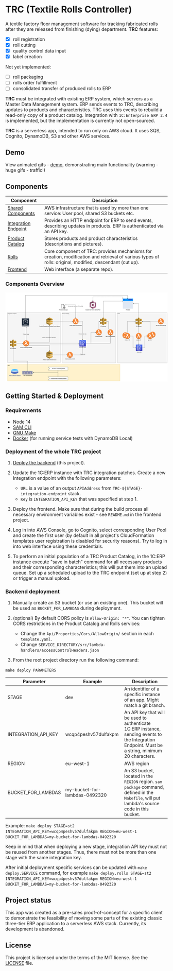 # TRC (Textile Rolls Controller)

A textile factory floor management software for tracking fabricated rolls after they are released from finishing (dying) department. **TRC** features:

 - [x] roll registration
 - [x] roll cutting 
 - [x] quality control data input
 - [x] label creation
   
Not yet implemented:

 - [ ] roll packaging 
 - [ ] rolls order fulfillment
 - [ ] consolidated transfer of produced rolls to ERP

**TRC** must be integrated with existing ERP system, which servers as a Master Data Management system. ERP sends events to TRC, describing updates to products and characteristics. TRC uses this events to rebuild a read-only copy of a product catalog. Integration with `1C:Enterprise ERP 2.4` is implemented, but the implementation is currently not open-sourced. 

**TRC** is a serverless app, intended to run only on AWS cloud. It uses SQS, Cognito, DynamoDB, S3 and other AWS services.

## Demo

View animated gifs - [demo](./docs/demo.md), demonstrating main functionality (warning - huge gifs - traffic!)

## Components

| Component |                       Desrciption |
|-----------------|---|
| [Shared Components](./backend-shared) | AWS infrastructure that is used by more than one service: User pool, shared S3 buckets etc. | 
| [Integration Endpoint](./integration-endpoint) | Provides an HTTP endpoint for ERP to send events, describing updates in products. ERP is authenticated via an API key. |
| [Product Catalog](./product-catalog) |  Stores products and product characteristics (descriptions and pictures). |
| [Rolls](./rolls) | Core component of TRC: provides mechanisms for creation, modification and retrieval of various types of rolls: original, modified, descendant (cut up). |
| [Frontend](https://github.com/sgalushin/textile-rolls-controller-frontend) | Web interface (a separate repo). |

### Components Overview

![Components schema](docs/components-schema.png)

## Getting Started & Deployment

### Requirements

 * Node 14
 * [SAM CLI](https://docs.aws.amazon.com/serverless-application-model/latest/developerguide/serverless-sam-cli-install.html)
 * [GNU Make](https://www.gnu.org/software/make/)  
 * [Docker](https://docs.docker.com/install/) (for running service tests with DynamoDB Local)

### Deployment of the whole TRC project

1. [Deploy the backend](#backend-deployment) (this project).

2. Update the 1C:ERP instance with TRC integration patches. Create a new Integration endpoint with the following parameters:
   - `URL` is a value of an output `APIAddress` from `TRC-${STAGE}-integration-endpoint` stack.
   -  `Key` is `INTEGRATION_API_KEY` that was specified at step 1.

3. Deploy the frontend. Make sure that during the build process all necessary environment variables exist - see `README.md` in the frontend project.

4. Log in into AWS Console, go to Cognito, select corresponding User Pool and create the first user (by default in all project's CloudFormation templates user registration is disabled for security reasons). Try to log in into web interface using these credentials.

5. To perform an initial population of a TRC Product Catalog, in the 1C:ERP instance execute "save in batch" command for all necessary products and their corresponding characteristics; this will put them into an upload queue. Set up a scheduled upload to the TRC endpoint (set up at step 2) or trigger a manual upload.

### Backend deployment

1. Manually create an S3 bucket (or use an existing one). This bucket will be used as `BUCKET_FOR_LAMBDAS` during deployment. 

2. (optional) By default CORS policy is `Allow-Origin: "*"`. You can tighten CORS restrictions in the Product Catalog and Rolls services: 
   - Change the `Api/Properties/Cors/AllowOrigin/` section in each `template.yaml`.
   - Change `SERVICE_DIRECTORY/src/lambda-handlers/accessControlHeaders.json`

3. From the root project directory run the following command:

`make deploy PARAMETERS`

| Parameter | Example | Description |
|---|---|---|
| STAGE | dev | An identifier of a specific instance of an app. Might match a git branch. |
| INTEGRATION_API_KEY | wcqp4peshv57dulfakpm | An API key that will be used to authenticate 1C:ERP instance, sending events to the Integration Endpoint. Must be a string, minimum 20 characters. | 
| REGION | eu-west-1 | AWS region
| BUCKET_FOR_LAMBDAS | my-bucket-for-lambdas-0492320 | An S3 bucket, located in the `REGION` region. `sam package` command, defined in the `Makefile`, will put lambda's source code in this bucket.

Example: `make deploy STAGE=st2 INTEGRATION_API_KEY=wcqp4peshv57dulfakpm REGION=eu-west-1 BUCKET_FOR_LAMBDAS=my-bucket-for-lambdas-0492320`

Keep in mind that when deploying a new stage, integration API key must not be reused from another stages. Thus, there must not be more than one stage with the same integration key.

After initial deployment specific services can be updated with `make deploy.SERVICE` command, for example
`make deploy.rolls STAGE=st2 INTEGRATION_API_KEY=wcqp4peshv57dulfakpm REGION=eu-west-1 BUCKET_FOR_LAMBDAS=my-bucket-for-lambdas-0492320`

## Project status

This app was created as a pre-sales proof-of-concept for a specific client to demonstrate the feasibility of moving some parts of the existing classic three-tier ERP application to a serverless AWS stack. Currently, its development is abandoned.

## License

This project is licensed under the terms of the MIT license. See the [LICENSE](./LICENSE.txt) file.
